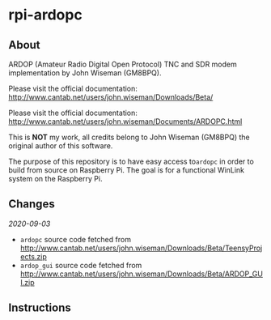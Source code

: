 # rpi-ardopc

## About

ARDOP (Amateur Radio Digital Open Protocol) TNC and SDR modem implementation by John Wiseman (GM8BPQ).

Please visit the official documentation:
http://www.cantab.net/users/john.wiseman/Downloads/Beta/

Please visit the official documentation:
http://www.cantab.net/users/john.wiseman/Documents/ARDOPC.html

This is **NOT** my work, all credits belong to John Wiseman (GM8BPQ) the original author of this software.

The purpose of this repository is to have easy access to`ardopc` in order to build from source on Raspberry Pi. The goal is for a functional WinLink system on the Raspberry Pi.

## Changes

_2020-09-03_
- `ardopc` source code fetched from http://www.cantab.net/users/john.wiseman/Downloads/Beta/TeensyProjects.zip
- `ardop_gui` source code fetched from http://www.cantab.net/users/john.wiseman/Downloads/Beta/ARDOP_GUI.zip

## Instructions


